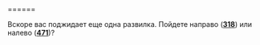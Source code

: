 ======

Вскоре вас поджидает еще одна развилка. Пойдете направо ([**318**](#n_318)) или налево ([**471**](#n_471))?

